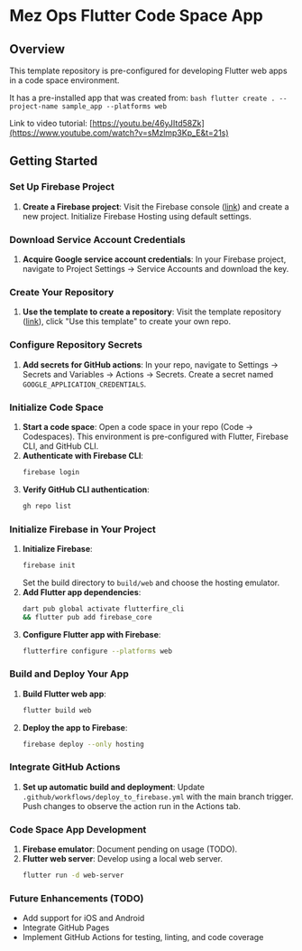 # Mez Ops Flutter Code Space App

## Overview
This template repository is pre-configured for developing Flutter web apps in a code space environment.

It has a pre-installed app that was created from:
     ```bash
    flutter create . --project-name sample_app --platforms web
    ```

Link to video tutorial: [https://youtu.be/46yJItd58Zk](https://www.youtube.com/watch?v=sMzlmp3Kp_E&t=21s)

## Getting Started

### Set Up Firebase Project
1. **Create a Firebase project**: Visit the Firebase console ([link](https://console.firebase.google.com/)) and create a new project. Initialize Firebase Hosting using default settings.

### Download Service Account Credentials
1. **Acquire Google service account credentials**: In your Firebase project, navigate to Project Settings -> Service Accounts and download the key. 

### Create Your Repository
1. **Use the template to create a repository**: Visit the template repository ([link](https://github.com/Mez-Ops/mezops-flutter-app)), click "Use this template" to create your own repo.

### Configure Repository Secrets
1. **Add secrets for GitHub actions**: In your repo, navigate to Settings -> Secrets and Variables -> Actions -> Secrets. Create a secret named `GOOGLE_APPLICATION_CREDENTIALS`.

### Initialize Code Space
1. **Start a code space**: Open a code space in your repo (Code -> Codespaces). This environment is pre-configured with Flutter, Firebase CLI, and GitHub CLI.
2. **Authenticate with Firebase CLI**:
    ```bash
    firebase login
    ```
3. **Verify GitHub CLI authentication**:
    ```bash
    gh repo list
    ```

### Initialize Firebase in Your Project
1. **Initialize Firebase**:
    ```bash
    firebase init
    ```
   Set the build directory to `build/web` and choose the hosting emulator.
2. **Add Flutter app dependencies**:
    ```bash
    dart pub global activate flutterfire_cli
    && flutter pub add firebase_core
    ```
3. **Configure Flutter app with Firebase**:
    ```bash
    flutterfire configure --platforms web
    ```

### Build and Deploy Your App
1. **Build Flutter web app**:
    ```bash
    flutter build web
    ```
2. **Deploy the app to Firebase**:
    ```bash
    firebase deploy --only hosting
    ```

### Integrate GitHub Actions
1. **Set up automatic build and deployment**: Update `.github/workflows/deploy_to_firebase.yml` with the main branch trigger. Push changes to observe the action run in the Actions tab.

### Code Space App Development
1. **Firebase emulator**: Document pending on usage (TODO).
2. **Flutter web server**: Develop using a local web server.
    ```bash
    flutter run -d web-server
    ```

### Future Enhancements (TODO)
- Add support for iOS and Android
- Integrate GitHub Pages
- Implement GitHub Actions for testing, linting, and code coverage
